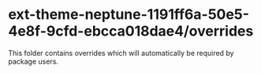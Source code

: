 # ext-theme-neptune-1191ff6a-50e5-4e8f-9cfd-ebcca018dae4/overrides

This folder contains overrides which will automatically be required by package users.
